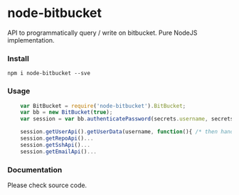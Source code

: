 # node-bitbucket

API to programmatically query / write on bitbucket.
Pure NodeJS implementation.

### Install

```npm i node-bitbucket --sve ```

### Usage

```js
    var BitBucket = require('node-bitbucket').BitBucket;
    var bb = new BitBucket(true);
    var session = var bb.authenticatePassword(secrets.username, secrets.password);

    session.getUserApi().getUserData(username, function(){ /* then handler */ });
    session.getRepoApi()...
    session.getSshApi()...
    session.getEmailApi()...
```

### Documentation

Please check source code.